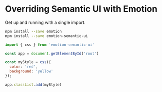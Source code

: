 # Overriding Semantic UI with Emotion

Get up and running with a single import.

```bash
npm install --save emotion
npm install --save emotion-semantic-ui
```

```javascript
import { css } from 'emotion-semantic-ui'

const app = document.getElementById('root')

const myStyle = css({
  color: 'red',
  background: 'yellow'
});

app.classList.add(myStyle)
```
